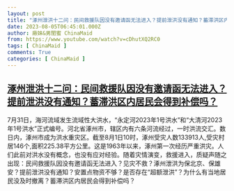 ```yaml
---
layout: post
title: "涿州泄洪十二问：民间救援队因没有邀请函无法进入？提前泄洪没有通知？蓄滞洪区内居民会得到补偿吗？"
date: 2023-08-05T06:45:01.000Z
author: 廠妹&男閨蜜 ChinaMaid
from: https://www.youtube.com/watch?v=cDhutXQ2RC0
tags: [ ChinaMaid ]
comments: True
categories: [ ChinaMaid ]
---
```

<!--1691217901000-->
[涿州泄洪十二问：民间救援队因没有邀请函无法进入？提前泄洪没有通知？蓄滞洪区内居民会得到补偿吗？](https://www.youtube.com/watch?v=cDhutXQ2RC0)
------

<div>
7月31日，海河流域发生流域性大洪水，“永定河2023年1号洪水”和“大清河2023年1号洪水”正式编号。河北省涿州市，辖区内有六条河流经过，一时洪流交汇。数日内，涿州市成为洪水重灾区。截至8月1日10时，涿州受灾人数133913人,受灾村居146个,面积225.38平方公里。这是1963年以来，涿州第一次经历严重洪灾。人们此前对洪水没有概念，也没有应对经验。随着灾情演变，救援进入，质疑声随之出现：民间救援队因没有邀请函无法进入？见灾不救？涿州泄洪为保北京、保雄安？提前泄洪没有通知？安置点物资不够？是否存在“超额泄洪”？为什么有当地居民没及时撤离？蓄滞洪区内居民会得到补偿吗？
</div>
